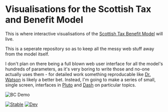 # Visualisations for the Scottish Tax and Benefit Model

This is where interactive visualisations of the [Scottish Tax Benefit Model](https://github.com/grahamstark/ScottishTaxBenefitModel.jl) will live.

This is a seperate repository so as to keep all the messy web stuff away from the model itself.

I don't plan on there being a full blown web user interface for all the model's hundreds of parameters, as it's very boring to write those and no-one actually uses them - for detailed work something reproducable like [Dr. Watson]() is likely a better bet. Instead, I'm going to make a series of small, single screen, interfaces in [Pluto](https://plutojl.org/) and [Dash](https://dash-julia.plotly.com/) on particular topics.

![BC Demo](https://github.com/grahamstark/ScottishTaxBenefitModel.jl/blob/master/docs/bc1.gif)

[![Stable](https://img.shields.io/badge/docs-stable-blue.svg)](https://grahamstark.github.io/Visualisations.jl/stable)
[![Dev](https://img.shields.io/badge/docs-dev-blue.svg)](https://grahamstark.github.io/Visualisations.jl/dev)